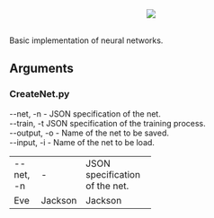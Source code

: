 <div align="center">
  <img src="http://www.stud.fit.vutbr.cz/~xkohut08/logoNeuralBase.png"><br><br>
</div>

Basic implementation of neural networks.

<h2>
Arguments
</h2>
<h3>
CreateNet.py
</h3>
--net, -n - JSON specification of the net.
<br>
--train, -t JSON specification of the training process.
<br>
--output, -o - Name of the net to be saved.
<br>
--input, -i - Name of the net to be load.
<table style="width:50%">
  <tr>
    <td>--net, -n</td>
    <td>-</td>
    <td>JSON specification of the net.</td>
  </tr>
  <tr>
    <td>Eve</td>
    <td>Jackson</td>
    <td>Jackson</td>
  </tr>
</table>
